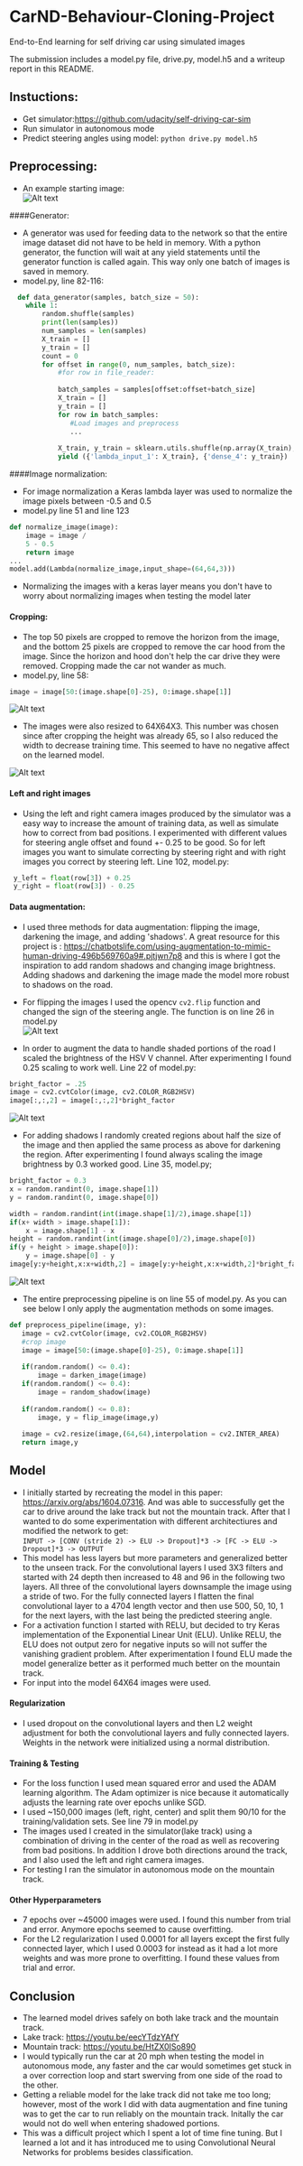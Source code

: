 # CarND-Behaviour-Cloning-Project
End-to-End learning for self driving car using simulated images

The submission includes a model.py file, drive.py, model.h5 and a writeup report in this README.
## Instuctions:
- Get simulator:https://github.com/udacity/self-driving-car-sim
- Run simulator in autonomous mode
- Predict steering angles using model: `python drive.py model.h5`

## Preprocessing:

- An example starting image:   
![Alt text](https://github.com/scheideman/CarND-Behaviour-Cloning-Project/blob/master/examples/original.jpg?raw=true "Cropped Image")

####Generator:  
- A generator was used for feeding data to the network so that the entire image dataset did not 
have to be held in memory. With a python generator, the function will wait at any yield statements
until the generator function is called again. This way only one batch of images is saved in memory.
- model.py, line 82-116: 
``` python 
  def data_generator(samples, batch_size = 50):
    while 1:
        random.shuffle(samples)
        print(len(samples))
        num_samples = len(samples)
        X_train = []
        y_train = []
        count = 0
        for offset in range(0, num_samples, batch_size):
            #for row in file_reader:
            
            batch_samples = samples[offset:offset+batch_size]
            X_train = []
            y_train = []
            for row in batch_samples:
               #Load images and preprocess
               ...
            
            X_train, y_train = sklearn.utils.shuffle(np.array(X_train), np.array(y_train))
            yield ({'lambda_input_1': X_train}, {'dense_4': y_train})
```

####Image normalization:
- For image normalization a Keras lambda layer was used to normalize the image pixels between -0.5 and 0.5
- model.py line 51 and line 123
``` python 
def normalize_image(image):
    image = image / 
    5 - 0.5
    return image
...
model.add(Lambda(normalize_image,input_shape=(64,64,3)))
```
- Normalizing the images with a keras layer means you don't have to worry about normalizing images when testing the model
later

#### Cropping:
- The top 50 pixels are cropped to remove the horizon from the image, and the bottom 25 pixels are cropped to remove 
the car hood from the image. Since the horizon and hood don't help the car drive they were removed. Cropping made the car not wander as much.
- model.py, line 58:
``` python
image = image[50:(image.shape[0]-25), 0:image.shape[1]]
```
![Alt text](https://github.com/scheideman/CarND-Behaviour-Cloning-Project/blob/master/examples/cropped.jpg?raw=true "Cropped Image")

- The images were also resized to 64X64X3. This number was chosen since after cropping the height was already 65, so I also reduced the width to decrease training time. This seemed to have no negative affect on the learned model.   

![Alt text](https://github.com/scheideman/CarND-Behaviour-Cloning-Project/blob/master/examples/resized.jpg?raw=true)

#### Left and right images
- Using the left and right camera images produced by the simulator was a easy way to increase the amount of training data, as well as simulate how to correct from bad positions. I experimented with different values for steering angle offset and found +- 0.25 to be good. So for left images you want to simulate correcting by steering right and with right images you correct by steering left. Line 102, model.py:
``` python 
 y_left = float(row[3]) + 0.25
 y_right = float(row[3]) - 0.25
 ```

#### Data augmentation:
- I used three methods for data augmentation: flipping the image, darkening the image, and adding 'shadows'. A great resource for this project is : https://chatbotslife.com/using-augmentation-to-mimic-human-driving-496b569760a9#.pjtjwn7p8 and this is where I got the inspiration to add random shadows and changing image brightness. Adding shadows and darkening the image made the model more robust to shadows on the road.
- For flipping the images I used the opencv `cv2.flip` function and changed the sign of the steering angle. The function is on line 26 in model.py   
![Alt text](https://github.com/scheideman/CarND-Behaviour-Cloning-Project/blob/master/examples/flipped.jpg?raw=true)

- In order to augment the data to handle shaded portions of the road I scaled the brightness of the HSV V channel. After experimenting I found 0.25 scaling to work well. Line  22 of model.py:
``` python 
bright_factor = .25
image = cv2.cvtColor(image, cv2.COLOR_RGB2HSV)
image[:,:,2] = image[:,:,2]*bright_factor
```
![Alt text](https://github.com/scheideman/CarND-Behaviour-Cloning-Project/blob/master/examples/dark.jpg?raw=true)

- For adding shadows I randomly created regions about half the size of the image and then applied the same process as above for darkening the region. After experimenting I found always scaling the image brightness by 0.3 worked good. Line 35, model.py;
``` python 
bright_factor = 0.3
x = random.randint(0, image.shape[1])
y = random.randint(0, image.shape[0])

width = random.randint(int(image.shape[1]/2),image.shape[1])
if(x+ width > image.shape[1]):
    x = image.shape[1] - x
height = random.randint(int(image.shape[0]/2),image.shape[0])
if(y + height > image.shape[0]):
    y = image.shape[0] - y
image[y:y+height,x:x+width,2] = image[y:y+height,x:x+width,2]*bright_factor
```
![Alt text](https://github.com/scheideman/CarND-Behaviour-Cloning-Project/blob/master/examples/shadow.jpg?raw=true)

 - The entire preprocessing pipeline is on line 55 of model.py. As you can see below I only apply the augmentation methods on some images.
 ``` python 
 def preprocess_pipeline(image, y):
    image = cv2.cvtColor(image, cv2.COLOR_RGB2HSV)
    #crop image 
    image = image[50:(image.shape[0]-25), 0:image.shape[1]]
    
    if(random.random() <= 0.4):
        image = darken_image(image)    
    if(random.random() <= 0.4):
        image = random_shadow(image)
    
    if(random.random() <= 0.8):
        image, y = flip_image(image,y)
    
    image = cv2.resize(image,(64,64),interpolation = cv2.INTER_AREA)
    return image,y
```

## Model
- I initially started by recreating the model in this paper: https://arxiv.org/abs/1604.07316. And was able to successfully get the car to drive around the lake track but not the mountain track. After that I wanted to do some experimentation with different architectiures and modified the network to get:    
`INPUT -> [CONV (stride 2) -> ELU -> Dropout]*3 -> [FC -> ELU -> Dropout]*3 -> OUTPUT`
- This model has less layers but more parameters and generalized better to the unseen track. For the convolutional layers I used 3X3 filters and started with 24 depth then increased to 48 and 96 in the following two layers. All three of the convolutional layers downsample the image using a stride of two. For the fully connected layers I flatten the final convolutional layer to a 4704 length vector and then use 500, 50, 10, 1 for the next layers, with the last being the predicted steering angle. 
- For a activation function I started with RELU, but decided to try Keras implementation of the Exponential Linear Unit (ELU). Unlike RELU, the ELU does not output zero for negative inputs so will not suffer the vanishing gradient problem. After experimentation I found ELU made the model generalize better as it performed much better on the mountain track.  
- For input into the model 64X64 images were used.

#### Regularization
- I used dropout on the convolutional layers and then L2 weight adjustment for both the convolutional layers and fully connected layers. Weights in the network were initialized using a normal distribution.

#### Training & Testing 
- For the loss function I used mean squared error and used the ADAM learning algorithm. The Adam optimizer is nice because it automatically adjusts the learning rate over epochs unlike SGD.
- I used ~150,000 images (left, right, center) and split them 90/10 for the training/validation sets. See line 79 in model.py
- The images used I created in the simulator(lake track) using a combination of driving in the center of the road as well as recovering from bad positions. In addition I drove both directions around the track, and I also used the left and right camera images. 
- For testing I ran the simulator in autonomous mode on the mountain track.

#### Other Hyperparameters
- 7 epochs over ~45000 images were used. I found this number from trial and error. Anymore epochs seemed to cause overfitting. 
- For the L2 regularization I used 0.0001 for all layers except the first fully connected layer, which I used 0.0003 for instead as it had a lot more weights and was more prone to overfitting. I found these values from trial and error. 

## Conclusion
- The learned model drives safely on both lake track and the mountain track.
- Lake track: https://youtu.be/eecYTdzYAfY
- Mountain track: https://youtu.be/HtZX0ISo890
- I would typically run the car at 20 mph when testing the model in autonomous mode, any faster and the car would sometimes get stuck in a over correction loop and start swerving from one side of the road to the other.
- Getting a reliable model for the lake track did not take me too long; however, most of the work I did with data augmentation and fine tuning was to get the car to run reliably on the mountain track. Initally the car would not do well when entering shadowed portions.
- This was a difficult project which I spent a lot of time fine tuning. But I learned a lot and it has introduced me to using  Convolutional Neural Networks for problems besides classification.



